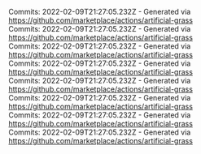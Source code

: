 Commits: 2022-02-09T21:27:05.232Z - Generated via https://github.com/marketplace/actions/artificial-grass
<br>
Commits: 2022-02-09T21:27:05.232Z - Generated via https://github.com/marketplace/actions/artificial-grass
<br>
Commits: 2022-02-09T21:27:05.232Z - Generated via https://github.com/marketplace/actions/artificial-grass
<br>
Commits: 2022-02-09T21:27:05.232Z - Generated via https://github.com/marketplace/actions/artificial-grass
<br>
Commits: 2022-02-09T21:27:05.232Z - Generated via https://github.com/marketplace/actions/artificial-grass
<br>
Commits: 2022-02-09T21:27:05.232Z - Generated via https://github.com/marketplace/actions/artificial-grass
<br>
Commits: 2022-02-09T21:27:05.232Z - Generated via https://github.com/marketplace/actions/artificial-grass
<br>
Commits: 2022-02-09T21:27:05.232Z - Generated via https://github.com/marketplace/actions/artificial-grass
<br>
